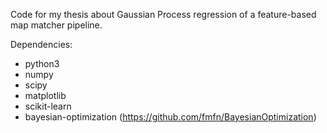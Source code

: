 Code for my thesis about Gaussian Process regression of a feature-based map matcher pipeline.

Dependencies:
* python3
* numpy
* scipy
* matplotlib
* scikit-learn
* bayesian-optimization (https://github.com/fmfn/BayesianOptimization)
